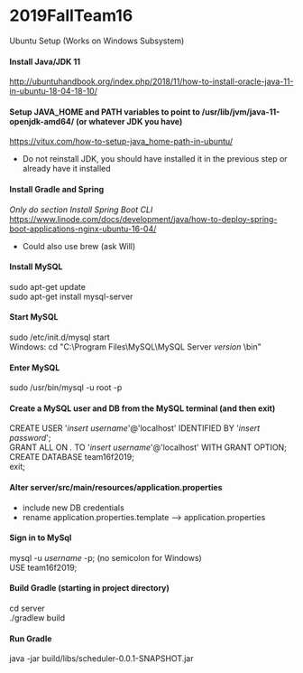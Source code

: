 # 2019FallTeam16
Ubuntu Setup (Works on Windows Subsystem)

#### Install Java/JDK 11
http://ubuntuhandbook.org/index.php/2018/11/how-to-install-oracle-java-11-in-ubuntu-18-04-18-10/

#### Setup JAVA_HOME and PATH variables to point to /usr/lib/jvm/java-11-openjdk-amd64/  (or whatever JDK you have)
https://vitux.com/how-to-setup-java_home-path-in-ubuntu/ <br>
- Do not reinstall JDK, you should have installed it in the previous step or already have it installed

#### Install Gradle and Spring
*Only do section Install Spring Boot CLI*
https://www.linode.com/docs/development/java/how-to-deploy-spring-boot-applications-nginx-ubuntu-16-04/ <br>
- Could also use brew (ask Will) <br>

#### Install MySQL 
sudo apt-get update <br>
sudo apt-get install mysql-server <br>

#### Start MySQL
sudo /etc/init.d/mysql start <br>
Windows: cd "C:\Program Files\MySQL\MySQL Server *version* \bin\" <br>

#### Enter MySQL
sudo /usr/bin/mysql -u root -p <br>

#### Create a MySQL user and DB from the MySQL terminal (and then exit)
CREATE USER '*insert username*'@'localhost' IDENTIFIED BY '*insert password*'; <br>
GRANT ALL ON *.* TO '*insert username*'@'localhost' WITH GRANT OPTION; <br>
CREATE DATABASE team16f2019; <br>
exit; <br>

#### Alter server/src/main/resources/application.properties 
- include new DB credentials
- rename application.properties.template --> application.properties

#### Sign in to MySql
mysql -u *username* -p; (no semicolon for Windows) <br>
USE team16f2019;
  
#### Build Gradle (starting in project directory)
cd server <br>
./gradlew build <br>

#### Run Gradle
java -jar build/libs/scheduler-0.0.1-SNAPSHOT.jar <br>
